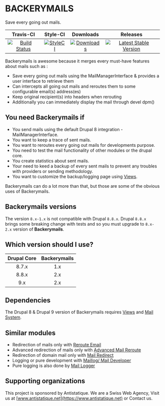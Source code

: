 # BACKERYMAILS

Save every going out mails.

|       Travis-CI        |        Style-CI         |        Downloads        |         Releases         |
|:----------------------:|:-----------------------:|:-----------------------:|:------------------------:|
| [![Build Status](https://travis-ci.com/antistatique/drupal-backerymails.svg?branch=8.x-2.x)](https://travis-ci.com/antistatique/drupal-backerymails) | [![StyleCI](https://styleci.io/repos/85471768/shield)](https://styleci.io/repos/85471768) | [![Downloads](https://img.shields.io/badge/downloads-8.x--1.x-green.svg?style=flat-square)](https://ftp.drupal.org/files/projects/backerymails-8.x-1.x-dev.tar.gz) | [![Latest Stable Version](https://img.shields.io/badge/release-v1.3.x--dev-blue.svg?style=flat-square)](https://www.drupal.org/project/backerymails/releases) |

Backerymails is awesome because it merges every must-have features about mails such as :

- Save every going out mails using the MailManagerInterface & provides a user interface to retrieve them
- Can intercepts all going out mails and reroutes them to some configurable email(s) address(es)
- Keep original recipient(s) into headers when rerouting
- Additionally you can immediately display the mail through devel dpm()

## You need Backerymails if

- You send mails using the default Drupal 8 integration - MailManagerInterface.
- You want to keep a trace of sent mails.
- You want to reroutes every going out mails for developments purpose.
- You need to test the mail functionality of other modules or the drupal core.
- You create statistics about sent mails.
- Your need to keed a backup of every sent mails to prevent any troubles with providers or sending methodology.
- You want to customize the backup/logging page using [Views](https://www.drupal.org/project/views).

Backerymails can do a lot more than that, but those are some of the obvious uses of Backerymails.

## Backerymails versions

The version `8.x-1.x` is not compatible with Drupal `8.8.x`.
Drupal `8.8.x` brings some breaking change with tests and so you
must upgrade to `8.x-2.x` version of **Backerymails**.

## Which version should I use?

|Drupal Core|Backerymails|
|:---------:|:----------:|
|8.7.x      |1.x         |
|8.8.x      |2.x         |
|9.x        |2.x         |

## Dependencies

The Drupal 8 & Drupal 9 version of Backerymails requires [Views](https://www.drupal.org/project/views) and [Mail System](https://www.drupal.org/project/mailsystem).

## Similar modules

- Redirection of mails only with [Reroute Email](https://www.drupal.org/project/reroute_email)
- Advanced redirection of mails only with [Advanced Mail Reroute](https://www.drupal.org/project/advanced_mail_reroute)
- Redirection of domain mail only with [Mail Redirect](https://www.drupal.org/project/mail_redirect)
- Logging or pure development with [Maillog/ Mail Developer](https://www.drupal.org/project/maillog)
- Pure logging is also done by [Mail Logger](https://www.drupal.org/project/mail_logger)

## Supporting organizations

This project is sponsored by Antistatique. We are a Swiss Web Agency,
Visit us at [www.antistatique.net](https://www.antistatique.net) or Contact us.
